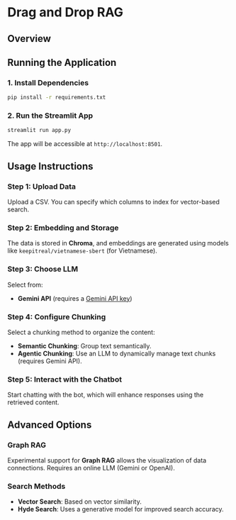 # Drag and Drop RAG

## Overview

## Running the Application

### 1. Install Dependencies
```bash
pip install -r requirements.txt
```

### 2. Run the Streamlit App
```bash
streamlit run app.py
```

The app will be accessible at `http://localhost:8501`.

## Usage Instructions

### Step 1: Upload Data
Upload a CSV. You can specify which columns to index for vector-based search.

### Step 2: Embedding and Storage
The data is stored in **Chroma**, and embeddings are generated using models like `keepitreal/vietnamese-sbert` (for Vietnamese).

### Step 3: Choose LLM
Select from:
- **Gemini API** (requires a [Gemini API key](https://aistudio.google.com/app/apikey))

### Step 4: Configure Chunking
Select a chunking method to organize the content:
- **Semantic Chunking**: Group text semantically.
- **Agentic Chunking**: Use an LLM to dynamically manage text chunks (requires Gemini API).

### Step 5: Interact with the Chatbot
Start chatting with the bot, which will enhance responses using the retrieved content.

## Advanced Options
### Graph RAG
Experimental support for **Graph RAG** allows the visualization of data connections. Requires an online LLM (Gemini or OpenAI).

### Search Methods
- **Vector Search**: Based on vector similarity.
- **Hyde Search**: Uses a generative model for improved search accuracy.

